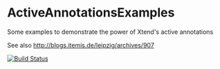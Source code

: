 ActiveAnnotationsExamples
=========================

Some examples to demonstrate the power of Xtend's active annotations

See also http://blogs.itemis.de/leipzig/archives/907

[![Build Status](https://travis-ci.org/joergreichert/ActiveAnnotationsExamples.png?branch=master)](https://travis-ci.org/joergreichert/ActiveAnnotationsExamples)
